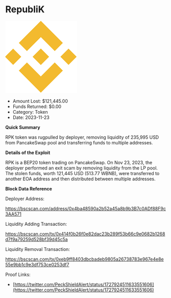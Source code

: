 # RepubliK
![RepubliK](/rektimages/Fake-RPK-Token-Rugpull.png)
- Amount Lost: $121,445.00
- Funds Returned: $0.00
- Category: Token
- Date: 2023-11-23

**Quick Summary**

RPK token was rugpulled by deployer, removing liquidity of 235,995 USD from PancakeSwap pool and transferring funds to multiple addresses.

  


 **Details of the Exploit**

RPK is a BEP20 token trading on PancakeSwap. On Nov 23, 2023, the deployer performed an exit scam by removing liquidity from the LP pool. The stolen funds, worth 121,445 USD (513.77 WBNB), were transferred to another EOA address and then distributed between multiple addresses.

  


 **Block Data Reference**

Deployer Address:

https://bscscan.com/address/0x4ba48590a2b52a45a8b9b3B7c0ADf88F9c3AA571

  


Liquidity Adding Transaction:

https://bscscan.com/tx/0x414f0b26f0e82dac23b289f53b66c9e0682b1268d7f9a79259d528bf39d45c5a

  


Liquidity Removal Transaction:

https://bscscan.com/tx/0xeb9ff8403dbcbadeb9805a26738783e967e4e8e55e9bb1c9e3df753ce0253df7


Proof Links:
- [https://twitter.com/PeckShieldAlert/status/1727924511633551606](https://twitter.com/PeckShieldAlert/status/1727924511633551606)


